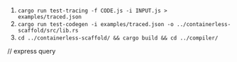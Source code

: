 1. `cargo run test-tracing -f CODE.js -i INPUT.js > examples/traced.json`
2. `cargo run test-codegen -i examples/traced.json -o ../containerless-scaffold/src/lib.rs`
3. `cd ../containerless-scaffold/ && cargo build && cd ../compiler/`

// express query
